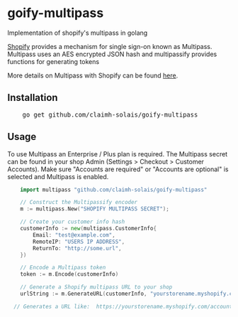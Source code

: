 # goify-multipass
Implementation of shopify's multipass in golang

[Shopify](http://shopify.com) provides a mechanism for single sign-on known as Multipass.  Multipass uses an AES encrypted JSON hash and multipassify provides functions for generating tokens

More details on Multipass with Shopify can be found [here](http://docs.shopify.com/api/tutorials/multipass-login).

## Installation
<pre>
    go get github.com/claimh-solais/goify-multipass
</pre>

## Usage

To use Multipass an Enterprise / Plus plan is required. The Multipass secret can be found in your shop Admin (Settings > Checkout > Customer Accounts).
Make sure "Accounts are required" or "Accounts are optional" is selected and Multipass is enabled.

``` go
    import multipass "github.com/claimh-solais/goify-multipass"

    // Construct the Multipassify encoder
    m := multipass.New("SHOPIFY MULTIPASS SECRET");

    // Create your customer info hash
    customerInfo := new(multipass.CustomerInfo{
        Email: "test@example.com",
        RemoteIP: "USERS IP ADDRESS",
        ReturnTo: "http://some.url",
    })

    // Encode a Multipass token
    token := m.Encode(customerInfo)

    // Generate a Shopify multipass URL to your shop
    urlString := m.GenerateURL(customerInfo, "yourstorename.myshopify.com");

  // Generates a URL like:  https://yourstorename.myshopify.com/account/login/multipass/<MULTIPASS-TOKEN>
```
